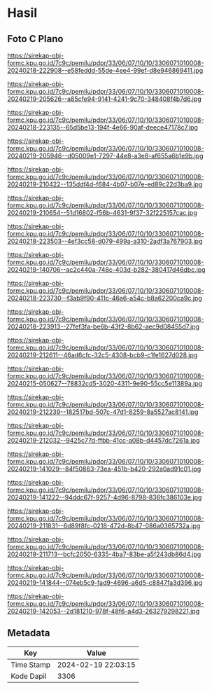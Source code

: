 # Hasil

## Foto C Plano

https://sirekap-obj-formc.kpu.go.id/7c9c/pemilu/pdpr/33/06/07/10/10/3306071010008-20240218-222908--e58feddd-55de-4ee4-99ef-d8e946869411.jpg

https://sirekap-obj-formc.kpu.go.id/7c9c/pemilu/pdpr/33/06/07/10/10/3306071010008-20240219-205626--a85cfe94-9141-4241-9c70-348408f4b7d6.jpg

https://sirekap-obj-formc.kpu.go.id/7c9c/pemilu/pdpr/33/06/07/10/10/3306071010008-20240218-223135--65d5be13-194f-4e66-90af-deece47178c7.jpg

https://sirekap-obj-formc.kpu.go.id/7c9c/pemilu/pdpr/33/06/07/10/10/3306071010008-20240219-205946--d05009e1-7297-44e8-a3e8-af655a6b1e9b.jpg

https://sirekap-obj-formc.kpu.go.id/7c9c/pemilu/pdpr/33/06/07/10/10/3306071010008-20240219-210422--135ddf4d-f684-4b07-b07e-ed89c22d3ba9.jpg

https://sirekap-obj-formc.kpu.go.id/7c9c/pemilu/pdpr/33/06/07/10/10/3306071010008-20240219-210654--51d16802-f56b-4631-9f37-32f225157cac.jpg

https://sirekap-obj-formc.kpu.go.id/7c9c/pemilu/pdpr/33/06/07/10/10/3306071010008-20240218-223503--4ef3cc58-d079-499a-a310-2adf3a767903.jpg

https://sirekap-obj-formc.kpu.go.id/7c9c/pemilu/pdpr/33/06/07/10/10/3306071010008-20240219-140706--ac2c440a-748c-403d-b282-380417d46dbc.jpg

https://sirekap-obj-formc.kpu.go.id/7c9c/pemilu/pdpr/33/06/07/10/10/3306071010008-20240218-223730--f3ab9f90-411c-46a6-a54c-b8a62200ca9c.jpg

https://sirekap-obj-formc.kpu.go.id/7c9c/pemilu/pdpr/33/06/07/10/10/3306071010008-20240218-223913--27fef3fa-be6b-43f2-8b62-aec9d08455d7.jpg

https://sirekap-obj-formc.kpu.go.id/7c9c/pemilu/pdpr/33/06/07/10/10/3306071010008-20240219-212611--46ad6cfc-32c5-4308-bcb9-c1fe1627d028.jpg

https://sirekap-obj-formc.kpu.go.id/7c9c/pemilu/pdpr/33/06/07/10/10/3306071010008-20240215-050627--78832cd5-3020-4311-9e90-55cc5e11389a.jpg

https://sirekap-obj-formc.kpu.go.id/7c9c/pemilu/pdpr/33/06/07/10/10/3306071010008-20240219-212239--182517bd-507c-47d1-8259-8a5527ac8141.jpg

https://sirekap-obj-formc.kpu.go.id/7c9c/pemilu/pdpr/33/06/07/10/10/3306071010008-20240219-212032--9425c77d-ffbb-41cc-a08b-d4457dc7261a.jpg

https://sirekap-obj-formc.kpu.go.id/7c9c/pemilu/pdpr/33/06/07/10/10/3306071010008-20240219-141029--84f50863-73ea-451b-b420-292a0ad91c01.jpg

https://sirekap-obj-formc.kpu.go.id/7c9c/pemilu/pdpr/33/06/07/10/10/3306071010008-20240219-141222--94ddc67f-9257-4d96-8798-836fc386103e.jpg

https://sirekap-obj-formc.kpu.go.id/7c9c/pemilu/pdpr/33/06/07/10/10/3306071010008-20240219-211831--6d89f8fc-0218-472d-8b47-086a0365732a.jpg

https://sirekap-obj-formc.kpu.go.id/7c9c/pemilu/pdpr/33/06/07/10/10/3306071010008-20240219-211713--bcfc2050-6335-4ba7-83be-a5f243db86d4.jpg

https://sirekap-obj-formc.kpu.go.id/7c9c/pemilu/pdpr/33/06/07/10/10/3306071010008-20240219-141844--074eb5c9-fad9-4696-a6d5-c8847fa3d396.jpg

https://sirekap-obj-formc.kpu.go.id/7c9c/pemilu/pdpr/33/06/07/10/10/3306071010008-20240219-142053--2d181210-978f-48f6-a4d3-263279298221.jpg


## Metadata

| Key        | Value               |
| ---------- | ------------------- |
| Time Stamp | 2024-02-19 22:03:15 |
| Kode Dapil | 3306                |



